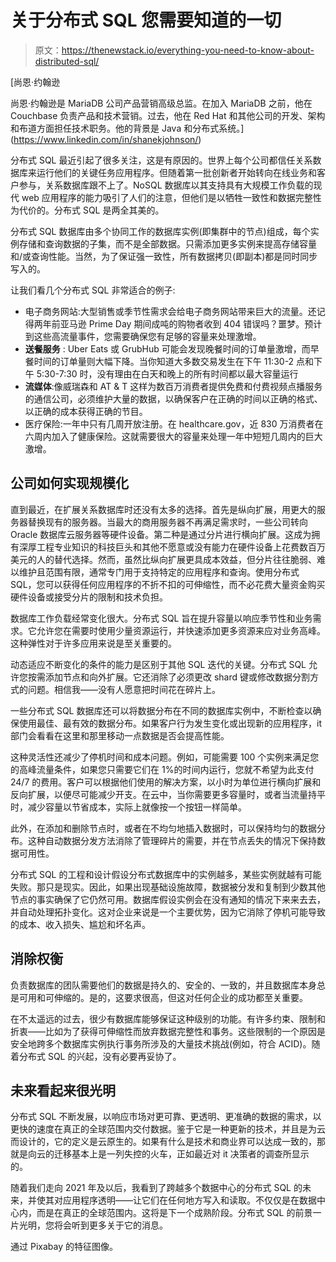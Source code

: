 # 关于分布式 SQL 您需要知道的一切

> 原文：<https://thenewstack.io/everything-you-need-to-know-about-distributed-sql/>

[](https://www.linkedin.com/in/shanekjohnson/)

 [尚恩·约翰逊

尚恩·约翰逊是 MariaDB 公司产品营销高级总监。在加入 MariaDB 之前，他在 Couchbase 负责产品和技术营销。过去，他在 Red Hat 和其他公司的开发、架构和布道方面担任技术职务。他的背景是 Java 和分布式系统。](https://www.linkedin.com/in/shanekjohnson/) [](https://www.linkedin.com/in/shanekjohnson/)

分布式 SQL 最近引起了很多关注，这是有原因的。世界上每个公司都信任关系数据库来运行他们的关键任务应用程序。但随着第一批创新者开始转向在线业务和客户参与，关系数据库跟不上了。NoSQL 数据库以其支持具有大规模工作负载的现代 web 应用程序的能力吸引了人们的注意，但他们是以牺牲一致性和数据完整性为代价的。分布式 SQL 是两全其美的。

分布式 SQL 数据库由多个协同工作的数据库实例(即集群中的节点)组成，每个实例存储和查询数据的子集，而不是全部数据。只需添加更多实例来提高存储容量和/或查询性能。当然，为了保证强一致性，所有数据拷贝(即副本)都是同时同步写入的。

让我们看几个分布式 SQL 非常适合的例子:

*   电子商务网站:大型销售或季节性需求会给电子商务网站带来巨大的流量。还记得两年前亚马逊 Prime Day 期间成吨的购物者收到 404 错误吗？噩梦。预计到这些高流量事件，您需要确保您有足够的容量来处理激增。
*   **送餐服务** : Uber Eats 或 GrubHub 可能会发现晚餐时间的订单量激增，而早餐时间的订单量则大幅下降。当你知道大多数交易发生在下午 11:30-2 点和下午 5:30-7:30 时，没有理由在白天和晚上的所有时间都以最大容量运行
*   **流媒体**:像威瑞森和 AT & T 这样为数百万消费者提供免费和付费视频点播服务的通信公司，必须维护大量的数据，以确保客户在正确的时间以正确的格式、以正确的成本获得正确的节目。
*   医疗保险:一年中只有几周开放注册。在 healthcare.gov，近 830 万消费者在六周内加入了健康保险。这就需要很大的容量来处理一年中短短几周内的巨大激增。

## 公司如何实现规模化

直到最近，在扩展关系数据库时还没有太多的选择。首先是纵向扩展，用更大的服务器替换现有的服务器。当最大的商用服务器不再满足需求时，一些公司转向 Oracle 数据库云服务器等硬件设备。第二种是通过分片进行横向扩展。这成为拥有深厚工程专业知识的科技巨头和其他不愿意或没有能力在硬件设备上花费数百万美元的人的替代选择。然而，虽然比纵向扩展更具成本效益，但分片往往脆弱、难以维护且范围有限，通常专门用于支持特定的应用程序和查询。使用分布式 SQL，您可以获得任何应用程序的不折不扣的可伸缩性，而不必花费大量资金购买硬件设备或接受分片的限制和技术负担。

数据库工作负载经常变化很大。分布式 SQL 旨在提升容量以响应季节性和业务需求。它允许您在需要时使用少量资源运行，并快速添加更多资源来应对业务高峰。这种弹性对于许多应用来说是至关重要的。

动态适应不断变化的条件的能力是区别于其他 SQL 迭代的关键。分布式 SQL 允许您按需添加节点和向外扩展。它还消除了必须更改 shard 键或修改数据分割方式的问题。相信我——没有人愿意把时间花在碎片上。

一些分布式 SQL 数据库还可以将数据分布在不同的数据库实例中，不断检查以确保使用最佳、最有效的数据分布。如果客户行为发生变化或出现新的应用程序，it 部门会看看在这里和那里移动一点数据是否会提高性能。

这种灵活性还减少了停机时间和成本问题。例如，可能需要 100 个实例来满足您的高峰流量条件，如果您只需要它们在 1%的时间内运行，您就不希望为此支付 24/7 的费用。客户可以根据他们使用的解决方案，以小时为单位进行横向扩展和反向扩展，以便尽可能减少开支。在云中，当你需要更多容量时，或者当流量持平时，减少容量以节省成本，实际上就像按一个按钮一样简单。

此外，在添加和删除节点时，或者在不均匀地插入数据时，可以保持均匀的数据分布。这种自动数据分发方法消除了管理碎片的需要，并在节点丢失的情况下保持数据可用性。

分布式 SQL 的工程和设计假设分布式数据库中的实例越多，某些实例就越有可能失败。那只是现实。因此，如果出现基础设施故障，数据被分发和复制到少数其他节点的事实确保了它仍然可用。数据库假设实例会在没有通知的情况下来来去去，并自动处理拓扑变化。这对企业来说是一个主要优势，因为它消除了停机可能导致的成本、收入损失、尴尬和坏名声。

## 消除权衡

负责数据库的团队需要他们的数据是持久的、安全的、一致的，并且数据库本身总是可用和可伸缩的。是的，这要求很高，但这对任何企业的成功都至关重要。

在不太遥远的过去，很少有数据库能够保证这种级别的功能。有许多约束、限制和折衷——比如为了获得可伸缩性而放弃数据完整性和事务。这些限制的一个原因是安全地跨多个数据库实例执行事务所涉及的大量技术挑战(例如，符合 ACID)。随着分布式 SQL 的兴起，没有必要再妥协了。

## 未来看起来很光明

分布式 SQL 不断发展，以响应市场对更可靠、更透明、更准确的数据的需求，以更快的速度在真正的全球范围内交付数据。鉴于它是一种更新的技术，并且是为云而设计的，它的定义是云原生的。如果有什么是技术和商业界可以达成一致的，那就是向云的迁移基本上是一列失控的火车，正如最近对 it 决策者的调查所显示的。

随着我们走向 2021 年及以后，我看到了跨越多个数据中心的分布式 SQL 的未来，并使其对应用程序透明——让它们在任何地方写入和读取。不仅仅是在数据中心内，而是在真正的全球范围内。这将是下一个成熟阶段。分布式 SQL 的前景一片光明，您将会听到更多关于它的消息。

通过 Pixabay 的特征图像。

<svg xmlns:xlink="http://www.w3.org/1999/xlink" viewBox="0 0 68 31" version="1.1"><title>Group</title> <desc>Created with Sketch.</desc></svg>
